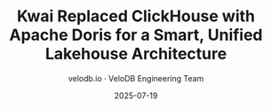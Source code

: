 ---
{
    'title': 'Kwai Replaced ClickHouse with Apache Doris for a Smart, Unified Lakehouse Architecture',
    'summary': "Kwai, a leading social media platform, has replaced ClickHouse with Apache Doris to upgrade its OLAP system, now handling nearly 1 billion daily queries. This move shifts them from a complex lake-warehouse separation model to a unified lakehouse architecture. The new system leverages Doris's direct lake access and an intelligent auto-materialization service to solve critical issues of data redundancy, resource contention, and complex governance.",
    'description': "Kwai, a leading social media platform, has replaced ClickHouse with Apache Doris to upgrade its OLAP system, now handling nearly 1 billion daily queries. This move shifts them from a complex lake-warehouse separation model to a unified lakehouse architecture. The new system leverages Doris's direct lake access and an intelligent auto-materialization service to solve critical issues of data redundancy, resource contention, and complex governance.",
    'date': '2025-07-19',
    'author': 'velodb.io · VeloDB Engineering Team',
    'externalLink': 'https://www.velodb.io/blog/1432',
    'tags': ['Best Practice'],
    "image": '/images/kwai.jpg'
}
---